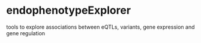 # endophenotypeExplorer
tools to explore associations between eQTLs, variants, gene expression and gene regulation
